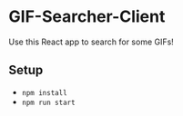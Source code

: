 # GIF-Searcher-Client

Use this React app to search for some GIFs!

## Setup

* `npm install`
* `npm run start`